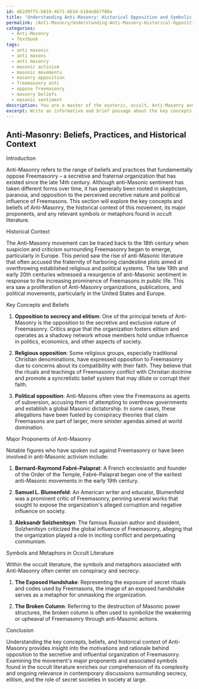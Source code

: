 ```yaml
---
id: d62d9ff5-b019-4671-8634-6184e867f00a
title: 'Understanding Anti-Masonry: Historical Opposition and Symbolic Imagery'
permalink: /Anti-Masonry/Understanding-Anti-Masonry-Historical-Opposition-and-Symbolic-Imagery/
categories:
  - Anti-Masonry
  - Textbook
tags:
  - anti masonic
  - anti masons
  - anti masonry
  - masonic activism
  - masonic movements
  - masonry opposition
  - freemasonry anti
  - oppose freemasonry
  - masonry beliefs
  - masonic sentiment
description: You are a master of the esoteric, occult, Anti-Masonry and education, you have written many textbooks on the subject in ways that provide students with rich and deep understanding of the subject. You are being asked to write textbook-like sections on a topic and you do it with full context, explainability, and reliability in accuracy to the true facts of the topic at hand, in a textbook style that a student would easily be able to learn from, in a rich, engaging, and contextual way. Always include relevant context (such as formulas and history), related concepts, and in a way that someone can gain deep insights from.
excerpt: Write an informative and brief passage about the key concepts, beliefs, and practices of Anti-Masonry, suitable for inclusion in a grimoire, to provide initiates with a profound insight and understanding of this particular aspect of occult study. Include historical context, major proponents of Anti-Masonry, and possible motives behind the anti-Masonic sentiment. Additionally, touch upon any relevant symbols or metaphors that are associated with Anti-Masonry in occult literature.
---
```


## Anti-Masonry: Beliefs, Practices, and Historical Context 

Introduction

Anti-Masonry refers to the range of beliefs and practices that fundamentally oppose Freemasonry – a secretive and fraternal organization that has existed since the late 14th century. Although anti-Masonic sentiment has taken different forms over time, it has generally been rooted in skepticism, paranoia, and opposition to the perceived secretive nature and political influence of Freemasons. This section will explore the key concepts and beliefs of Anti-Masonry, the historical context of this movement, its major proponents, and any relevant symbols or metaphors found in occult literature.

Historical Context

The Anti-Masonry movement can be traced back to the 18th century when suspicion and criticism surrounding Freemasonry began to emerge, particularly in Europe. This period saw the rise of anti-Masonic literature that often accused the fraternity of harboring clandestine plots aimed at overthrowing established religious and political systems. The late 19th and early 20th centuries witnessed a resurgence of anti-Masonic sentiment in response to the increasing prominence of Freemasons in public life. This era saw a proliferation of Anti-Masonry organizations, publications, and political movements, particularly in the United States and Europe.

Key Concepts and Beliefs

1. ****Opposition to secrecy and elitism****: One of the principal tenets of Anti-Masonry is the opposition to the secretive and exclusive nature of Freemasonry. Critics argue that the organization fosters elitism and operates as a shadowy network whose members hold undue influence in politics, economics, and other aspects of society.

2. ****Religious opposition****: Some religious groups, especially traditional Christian denominations, have expressed opposition to Freemasonry due to concerns about its compatibility with their faith. They believe that the rituals and teachings of Freemasonry conflict with Christian doctrine and promote a syncretistic belief system that may dilute or corrupt their faith.

3. ****Political opposition****: Anti-Masons often view the Freemasons as agents of subversion, accusing them of attempting to overthrow governments and establish a global Masonic dictatorship. In some cases, these allegations have been fueled by conspiracy theories that claim Freemasons are part of larger, more sinister agendas aimed at world domination.

Major Proponents of Anti-Masonry

Notable figures who have spoken out against Freemasonry or have been involved in anti-Masonic activism include:

1. ****Bernard-Raymond Fabré-Palaprat****: A French ecclesiastic and founder of the Order of the Temple, Fabré-Palaprat began one of the earliest anti-Masonic movements in the early 19th century.

2. ****Samuel L. Blumenfeld****: An American writer and educator, Blumenfeld was a prominent critic of Freemasonry, penning several works that sought to expose the organization's alleged corruption and negative influence on society.

3. ****Aleksandr Solzhenitsyn****: The famous Russian author and dissident, Solzhenitsyn criticized the global influence of Freemasonry, alleging that the organization played a role in inciting conflict and perpetuating communism.

Symbols and Metaphors in Occult Literature

Within the occult literature, the symbols and metaphors associated with Anti-Masonry often center on conspiracy and secrecy:

1. ****The Exposed Handshake****: Representing the exposure of secret rituals and codes used by Freemasons, the image of an exposed handshake serves as a metaphor for unmasking the organization.

2. ****The Broken Column****: Referring to the destruction of Masonic power structures, the broken column is often used to symbolize the weakening or upheaval of Freemasonry through anti-Masonic actions.

Conclusion

Understanding the key concepts, beliefs, and historical context of Anti-Masonry provides insight into the motivations and rationale behind opposition to the secretive and influential organization of Freemasonry. Examining the movement's major proponents and associated symbols found in the occult literature enriches our comprehension of its complexity and ongoing relevance in contemporary discussions surrounding secrecy, elitism, and the role of secret societies in society at large.
